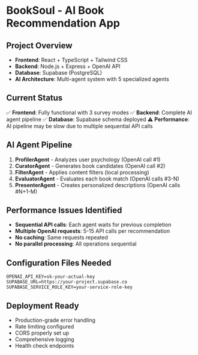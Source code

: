 # BookSoul - AI Book Recommendation App

## Project Overview
- **Frontend**: React + TypeScript + Tailwind CSS
- **Backend**: Node.js + Express + OpenAI API
- **Database**: Supabase (PostgreSQL)
- **AI Architecture**: Multi-agent system with 5 specialized agents

## Current Status
✅ **Frontend**: Fully functional with 3 survey modes
✅ **Backend**: Complete AI agent pipeline
✅ **Database**: Supabase schema deployed
⚠️ **Performance**: AI pipeline may be slow due to multiple sequential API calls

## AI Agent Pipeline
1. **ProfilerAgent** - Analyzes user psychology (OpenAI call #1)
2. **CuratorAgent** - Generates book candidates (OpenAI call #2)
3. **FilterAgent** - Applies content filters (local processing)
4. **EvaluatorAgent** - Evaluates each book match (OpenAI calls #3-N)
5. **PresenterAgent** - Creates personalized descriptions (OpenAI calls #N+1-M)

## Performance Issues Identified
- **Sequential API calls**: Each agent waits for previous completion
- **Multiple OpenAI requests**: 5-15 API calls per recommendation
- **No caching**: Same requests repeated
- **No parallel processing**: All operations sequential

## Configuration Files Needed
```env
OPENAI_API_KEY=sk-your-actual-key
SUPABASE_URL=https://your-project.supabase.co
SUPABASE_SERVICE_ROLE_KEY=your-service-role-key
```

## Deployment Ready
- Production-grade error handling
- Rate limiting configured
- CORS properly set up
- Comprehensive logging
- Health check endpoints